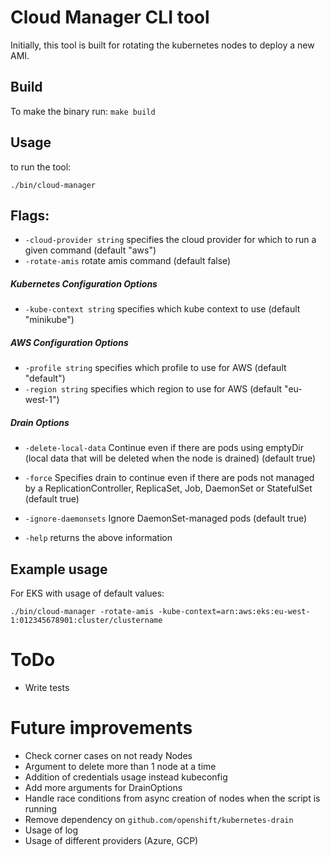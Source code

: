 # Cloud Manager CLI tool
Initially, this tool is built for rotating the kubernetes nodes to deploy a new AMI.

## Build
To make the binary run:
``make build``
## Usage
to run the tool:

`./bin/cloud-manager`

## Flags:

*  `-cloud-provider string`
    specifies the cloud provider for which to run a given command (default "aws")
*  `-rotate-amis`
    rotate amis command (default false)
##### Kubernetes Configuration Options
*   `-kube-context string`
    specifies which kube context to use (default "minikube") 
##### AWS Configuration Options
*   `-profile string`
    specifies which profile to use for AWS (default "default")
*  `-region string`
    specifies which region to use for AWS (default "eu-west-1")
    
##### Drain Options
* `-delete-local-data`
    Continue even if there are pods using emptyDir (local data that will be deleted when the node is drained) (default true)
*  `-force`
    Specifies drain to continue even if there are pods not managed by a ReplicationController, ReplicaSet, Job, DaemonSet or StatefulSet (default true)
* `-ignore-daemonsets`
    Ignore DaemonSet-managed pods (default true)
    
*  `-help` 
    returns the above information
    
## Example usage
For EKS with usage of default values:

`./bin/cloud-manager -rotate-amis -kube-context=arn:aws:eks:eu-west-1:012345678901:cluster/clustername`

# ToDo
* Write tests

# Future improvements
* Check corner cases on not ready Nodes
* Argument to delete more than 1 node at a time
* Addition of credentials usage instead kubeconfig 
* Add more arguments for DrainOptions
* Handle race conditions from async creation of nodes when the script is running
* Remove dependency on `github.com/openshift/kubernetes-drain`
* Usage of log
* Usage of different providers (Azure, GCP)